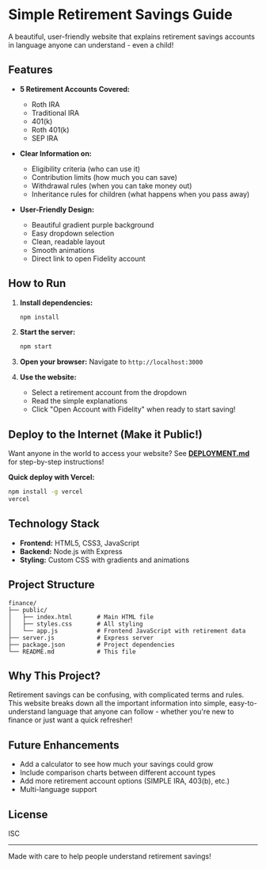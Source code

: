 # Simple Retirement Savings Guide

A beautiful, user-friendly website that explains retirement savings accounts in language anyone can understand - even a child!

## Features

- **5 Retirement Accounts Covered:**
  - Roth IRA
  - Traditional IRA
  - 401(k)
  - Roth 401(k)
  - SEP IRA

- **Clear Information on:**
  - Eligibility criteria (who can use it)
  - Contribution limits (how much you can save)
  - Withdrawal rules (when you can take money out)
  - Inheritance rules for children (what happens when you pass away)

- **User-Friendly Design:**
  - Beautiful gradient purple background
  - Easy dropdown selection
  - Clean, readable layout
  - Smooth animations
  - Direct link to open Fidelity account

## How to Run

1. **Install dependencies:**
   ```bash
   npm install
   ```

2. **Start the server:**
   ```bash
   npm start
   ```

3. **Open your browser:**
   Navigate to `http://localhost:3000`

4. **Use the website:**
   - Select a retirement account from the dropdown
   - Read the simple explanations
   - Click "Open Account with Fidelity" when ready to start saving!

## Deploy to the Internet (Make it Public!)

Want anyone in the world to access your website? See **[DEPLOYMENT.md](DEPLOYMENT.md)** for step-by-step instructions!

**Quick deploy with Vercel:**
```bash
npm install -g vercel
vercel
```

## Technology Stack

- **Frontend:** HTML5, CSS3, JavaScript
- **Backend:** Node.js with Express
- **Styling:** Custom CSS with gradients and animations

## Project Structure

```
finance/
├── public/
│   ├── index.html       # Main HTML file
│   ├── styles.css       # All styling
│   └── app.js           # Frontend JavaScript with retirement data
├── server.js            # Express server
├── package.json         # Project dependencies
└── README.md            # This file
```

## Why This Project?

Retirement savings can be confusing, with complicated terms and rules. This website breaks down all the important information into simple, easy-to-understand language that anyone can follow - whether you're new to finance or just want a quick refresher!

## Future Enhancements

- Add a calculator to see how much your savings could grow
- Include comparison charts between different account types
- Add more retirement account options (SIMPLE IRA, 403(b), etc.)
- Multi-language support

## License

ISC

---

Made with care to help people understand retirement savings!
